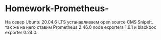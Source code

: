 # Homework-Prometheus-

На север Ubuntu 20.04.6 LTS устанавливаем  open source CMS SnipeIt. так же на него ставим Prometheus 2.46.0 node exporters 1.6.1 и blackbox exporter 0.24.0. 
